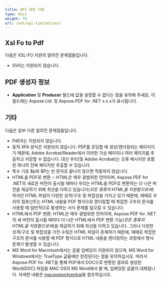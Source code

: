 ```yaml
---
title: API 제한 사항
type: docs
weight: 70
url: /net/api-limitations/
---
```


## **Xsl Fo to Pdf**
다음은 XSL-FO 지원의 알려진 문제점들입니다.

- SVG는 지원되지 않습니다.
## **PDF 생성자 정보**
- **Application** 및 **Producer** 필드에 값을 설정할 수 없다는 점을 유의해 주세요. 이 필드에는 Aspose Ltd. 및 Aspose.PDF for .NET x.x.x가 표시됩니다.
## **기타**
다음은 일부 다른 알려진 문제점들입니다.

- Pdf/X는 지원되지 않습니다.
- 동적 XFA 양식은 지원되지 않습니다: PDF를 로딩할 때 생성/렌더링되는 페이지이기 때문에, Adobe Acrobat/Reader에서 이러한 가상 페이지나 여러 페이지를 추출하고 저장할 수 없습니다. 대신 우리(및 Adobe Acrobat)는 오류 메시지만 포함된 하나의 진짜 페이지만 추출할 수 있습니다.
- 특수 기호 $p와 $P는 빈 문자로 끝나지 않으면 작동하지 않습니다.
- HTML을 PDF로 변환 :- HTML은 매우 광범위한 언어이며, Aspose.PDF for .NET의 새로운 버전이 출시될 때마다 우리는 HTML을 PDF로 변환하는 더 나은 버전을 제공하기 위해 최선을 다하고 있습니다(*모든 종류의 HTML을 지원함으로써*) 하지만 HTML 파일이 다양한 성격/구조 및 복잡성을 가지고 있기 때문에, 때때로 우리의 컴포넌트는 HTML 내용을 PDF 형식으로 렌더링할 때 복잡한 구조의 문서를 사용할 때 일반적으로 발생하는 서식 문제를 일으킬 수 있습니다.
- HTML에서 PDF 변환: HTML은 매우 광범위한 언어이며, Aspose.PDF for .NET의 새 버전이 출시될 때마다 더 나은 HTML에서 PDF 변환 기능(*모든 종류의 HTML을 지원함으로써*)을 제공하기 위해 최선을 다하고 있습니다. 그러나 다양한 성격/구조 및 복잡성을 가진 수많은 HTML 파일이 존재하기 때문에, 때때로 복잡한 구조의 문서를 사용할 때 PDF 형식으로 HTML 내용을 렌더링하는 과정에서 형식 문제가 발생할 수 있습니다.
- MS Word for Macintosh에서는 글꼴 임베딩이 지원되지 않으며, MS Word for Windows에서는 TrueType 글꼴에만 한정된다는 점을 유의하십시오. 따라서 Aspose.PDF for .NET을 통해 PDF에서 DOC으로 변환된 결과로 생성된 Word(DOC) 파일을 MAC OS의 MS Word에서 볼 때, 임베딩된 글꼴이 대체됩니다. 자세한 내용은 [macsupportcentral](http://www.macsupportcentral.com/2012/05/embed-fonts-microsoft-office-word-files/)을 참조하십시오.
